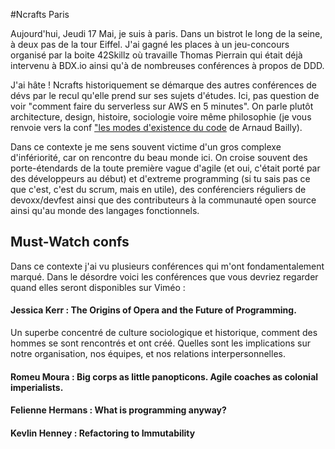 
#Ncrafts Paris

Aujourd'hui, Jeudi 17 Mai, je suis à paris.
Dans un bistrot le long de la seine, à deux pas de la tour Eiffel. J'ai gagné les places à un jeu-concours organisé
par la boite 42Skillz où travaille Thomas Pierrain
qui était déjà intervenu à BDX.io ainsi qu'à de nombreuses conférences à propos de DDD.

J'ai hâte !
Ncrafts historiquement se démarque des autres conférences de dévs par le recul qu'elle prend sur ses sujets d'études.
Ici, pas question de voir "comment faire du serverless sur AWS en 5 minutes". On parle
plutôt architecture, design, histoire, sociologie  voire même philosophie (je vous renvoie vers la conf ["les modes d'existence du code](http://videos.ncrafts.io/video/221100040) de Arnaud Bailly).

Dans ce contexte je me sens souvent victime d'un gros complexe d'infériorité, car on rencontre du beau monde ici.
On croise souvent des porte-étendards de la toute première vague d'agile (et oui, c'était porté par des développeurs au début)
et d'extreme programming (si tu sais pas ce que c'est, c'est du scrum, mais en utile), des conférenciers réguliers de devoxx/devfest
ainsi que des contributeurs à la communauté open source ainsi qu'au monde des langages fonctionnels.

## Must-Watch confs
Dans ce contexte j'ai vu plusieurs conférences qui m'ont fondamentalement marqué.
Dans le désordre voici les conférences que vous devriez regarder quand elles seront disponibles sur
Viméo :


#### Jessica Kerr : The Origins of Opera and the Future of Programming.

Un superbe concentré de culture sociologique et historique, comment des hommes
se sont rencontrés et ont créé. Quelles sont les implications sur notre organisation,
nos équipes, et nos relations interpersonnelles.

#### Romeu Moura :   Big corps as little panopticons. Agile coaches as colonial imperialists.

#### 	Felienne Hermans : What is programming anyway?


#### Kevlin Henney : Refactoring to Immutability
